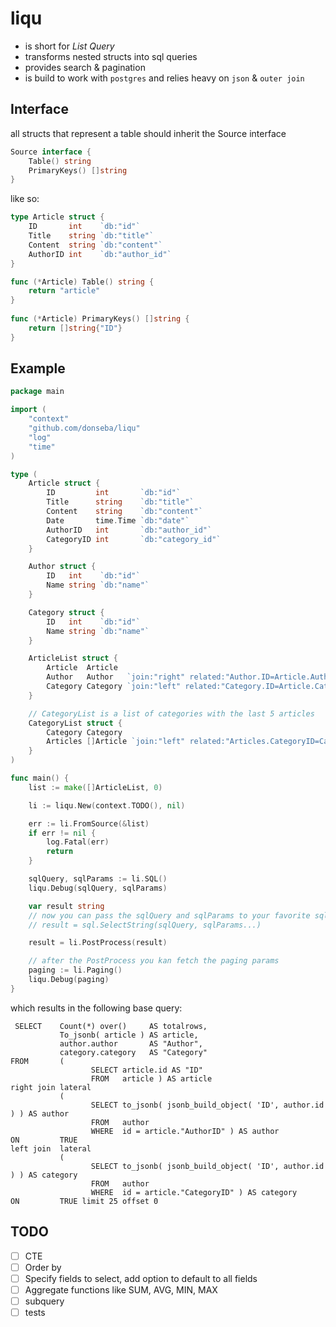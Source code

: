 # liqu

- is short for *List Query*
- transforms nested structs into sql queries
- provides search & pagination
- is build to work with `postgres` and relies heavy on `json` & `outer join`

## Interface

all structs that represent a table should inherit the Source interface

```go
Source interface {  
    Table() string  
    PrimaryKeys() []string  
}
```

like so:

```go
type Article struct {  
    ID       int    `db:"id"`  
    Title    string `db:"title"`  
    Content  string `db:"content"`  
    AuthorID int    `db:"author_id"`  
}

func (*Article) Table() string {  
    return "article"
}  
  
func (*Article) PrimaryKeys() []string {  
    return []string{"ID"}
}
```

## Example

```go
package main

import (
	"context"
	"github.com/donseba/liqu"
	"log"
	"time"
)

type (
	Article struct {
		ID         int       `db:"id"`
		Title      string    `db:"title"`
		Content    string    `db:"content"`
		Date       time.Time `db:"date"`
		AuthorID   int       `db:"author_id"`
		CategoryID int       `db:"category_id"`
	}

	Author struct {
		ID   int    `db:"id"`
		Name string `db:"name"`
	}

	Category struct {
		ID   int    `db:"id"`
		Name string `db:"name"`
	}

	ArticleList struct {
		Article  Article
		Author   Author   `join:"right" related:"Author.ID=Article.AuthorID"`
		Category Category `join:"left" related:"Category.ID=Article.CategoryID"`
	}

	// CategoryList is a list of categories with the last 5 articles
	CategoryList struct {
		Category Category
		Articles []Article `join:"left" related:"Articles.CategoryID=Category.ID" limit:"5" offset:"0" order:"Date|DESC"`
	}
)

func main() {
	list := make([]ArticleList, 0)

	li := liqu.New(context.TODO(), nil)

	err := li.FromSource(&list)
	if err != nil {
		log.Fatal(err)
		return
	}

	sqlQuery, sqlParams := li.SQL()
	liqu.Debug(sqlQuery, sqlParams)

	var result string
	// now you can pass the sqlQuery and sqlParams to your favorite sql executor.
	// result = sql.SelectString(sqlQuery, sqlParams...)

	result = li.PostProcess(result)

	// after the PostProcess you kan fetch the paging params
	paging := li.Paging()
	liqu.Debug(paging)
}
```

which results in the following base query:

```postgresql
 SELECT    Count(*) over()     AS totalrows,
           To_jsonb( article ) AS article,
           author.author       AS "Author",
           category.category   AS "Category"
FROM       (
                  SELECT article.id AS "ID"
                  FROM   article ) AS article
right join lateral
           (
                  SELECT to_jsonb( jsonb_build_object( 'ID', author.id ) ) AS author
                  FROM   author
                  WHERE  id = article."AuthorID" ) AS author
ON         TRUE
left join  lateral
           (
                  SELECT to_jsonb( jsonb_build_object( 'ID', author.id ) ) AS category
                  FROM   author
                  WHERE  id = article."CategoryID" ) AS category
ON         TRUE limit 25 offset 0
```

## TODO

- [ ]  CTE
- [ ]  Order by
- [ ]  Specify fields to select, add option to default to all fields
- [ ]  Aggregate functions like SUM, AVG, MIN, MAX
- [ ]  subquery
- [ ]  tests
